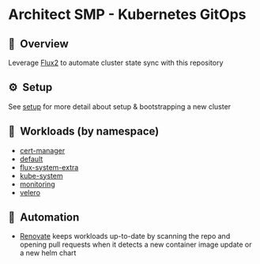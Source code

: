 # Architect SMP - Kubernetes GitOps

## :book:&nbsp; Overview

Leverage [Flux2](https://github.com/fluxcd/flux2) to automate cluster state sync with this repository

## :gear:&nbsp; Setup

See [setup](setup/README.md) for more detail about setup & bootstrapping a new cluster

## :wrench:&nbsp; Workloads (by namespace)

* [cert-manager](cert-manager/)
* [default](default/)
* [flux-system-extra](flux-system-extra/)
* [kube-system](kube-system/)
* [monitoring](monitoring/)
* [velero](velero/)

## :robot:&nbsp; Automation

* [Renovate](https://github.com/renovatebot/renovate) keeps workloads up-to-date by scanning the repo and opening pull requests when it detects a new container image update or a new helm chart
